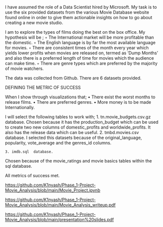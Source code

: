 I have assumed the role of a Data Scientist hired by Microsoft. My task is to use the six provided datasets from the various Movie Database
 website found online in order to give them actionable insights on how to go about creating a new movie studio.

I am to explore the types of films doing  the best on  the box office.
My hypothesis will be ;
        ◦ The International market will be more profitable than the domestic.
        ◦ The English language is by far the most available language for movies.
        ◦ There are  consistent times of the month every year which yields lower profits when movies are released on, termed as
	 ‘Dump Months’ and also there is a preferred length of time for movies which the audience can make time.
        ◦ There are genre types which are preferred by the majority of movie watchers. 


The data was collected from Github. There are 6 datasets provided.

DEFINING THE METRIC OF SUCCESS

When I show through visualizations that;
    • There exist the worst months to release films.
    • There are preferred genres.
    • More money is to be made Internationally.

I will select the following tables to work with;
    1. tn.movie_budgets.csv.gz database.
Chosen because it has the production_budget which can be used to create two new columns of domestic_profits and worldwide_profits. 
It also has the release data which can be useful.
    2. tmbd.movies.csv  database.
I selected this datasets because of the original_language, popularity, vote_average and the genres_id columns.

    3. imdb.sql  database.
Chosen because of the movie_ratings and movie basics tables within the sql database.

All metrics of success met.


https://github.com/K1nyash/Phase_1-Project-Movie_Analysis/blob/main/Movie_Project.ipynb

https://github.com/K1nyash/Phase_1-Project-Movie_Analysis/blob/main/Movie_Analysis_writeup.pdf

https://github.com/K1nyash/Phase_1-Project-Movie_Analysis/blob/main/presentation%20slides.pdf
